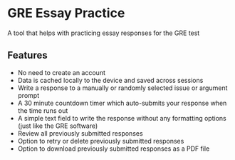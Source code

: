 # GRE Essay Practice

A tool that helps with practicing essay responses for the GRE test

## Features

- No need to create an account
- Data is cached locally to the device and saved across sessions
- Write a response to a manually or randomly selected issue or argument prompt
- A 30 minute countdown timer which auto-submits your response when the time runs out
- A simple text field to write the response without any formatting options (just like the GRE software)
- Review all previously submitted responses
- Option to retry or delete previously submitted responses
- Option to download previously submitted responses as a PDF file
